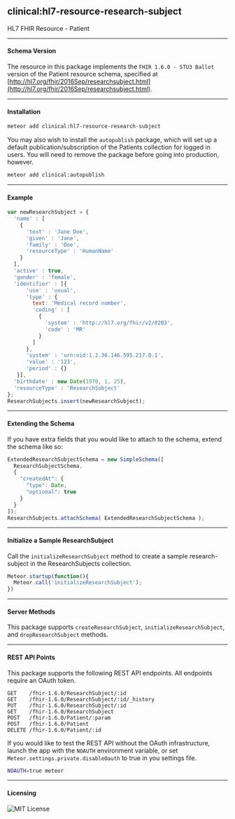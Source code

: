 ##  clinical:hl7-resource-research-subject   

HL7 FHIR Resource - Patient


--------------------------------------------  
#### Schema Version 

The resource in this package implements the `FHIR 1.6.0 - STU3 Ballot` version of the Patient resource schema, specified at  [http://hl7.org/fhir/2016Sep/researchsubject.html](http://hl7.org/fhir/2016Sep/researchsubject.html).  


--------------------------------------------  
#### Installation  

```bash
meteor add clinical:hl7-resource-research-subject
```

You may also wish to install the `autopublish` package, which will set up a default publication/subscription of the Patients collection for logged in users.  You will need to remove the package before going into production, however.

```bash
meteor add clinical:autopublish  
```


--------------------------------------------  
#### Example    

```js
var newResearchSubject = {
  'name' : [
    {
      'text' : 'Jane Doe',
      'given' : 'Jane',
      'family' : 'Doe',
      'resourceType' : 'HumanName'
    }
  ],
  'active' : true,
  'gender' : 'female',
  'identifier' : [{
      'use' : 'usual',
      'type' : {
        text: 'Medical record number',
        'coding' : [
          {
            'system' : 'http://hl7.org/fhir/v2/0203',
            'code' : 'MR'
          }
        ]
      },
      'system' : 'urn:oid:1.2.36.146.595.217.0.1',
      'value' : '123',
      'period' : {}
   }],
  'birthdate' : new Date(1970, 1, 25),
  'resourceType' : 'ResearchSubject'
};
ResearchSubjects.insert(newResearchSubject);
```

--------------------------------------------  
#### Extending the Schema  

If you have extra fields that you would like to attach to the schema, extend the schema like so:  

```js
ExtendedResearchSubjectSchema = new SimpleSchema([
  ResearchSubjectSchema,
  {
    "createdAt": {
      "type": Date,
      "optional": true
    }
  }
]);
ResearchSubjects.attachSchema( ExtendedResearchSubjectSchema );
```

--------------------------------------------  
#### Initialize a Sample ResearchSubject  

Call the `initializeResearchSubject` method to create a sample research-subject in the ResearchSubjects collection.

```js
Meteor.startup(function(){
  Meteor.call('initializeResearchSubject');
})
```
--------------------------------------------  
#### Server Methods  

This package supports `createResearchSubject`, `initializeResearchSubject`, and `dropResearchSubject` methods.

--------------------------------------------  
#### REST API Points    

This package supports the following REST API endpoints.  All endpoints require an OAuth token.  

```
GET    /fhir-1.6.0/ResearchSubject/:id    
GET    /fhir-1.6.0/ResearchSubject/:id/_history  
PUT    /fhir-1.6.0/ResearchSubject/:id  
GET    /fhir-1.6.0/ResearchSubject  
POST   /fhir-1.6.0/Patient/:param  
POST   /fhir-1.6.0/Patient  
DELETE /fhir-1.6.0/Patient/:id
```

If you would like to test the REST API without the OAuth infrastructure, launch the app with the `NOAUTH` environment variable, or set `Meteor.settings.private.disableOauth` to true in you settings file.

```bash
NOAUTH=true meteor
```


--------------------------------------------  
#### Licensing   

![MIT License](https://img.shields.io/badge/license-MIT-blue.svg)

